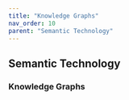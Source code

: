 ```yaml
---
title: "Knowledge Graphs"
nav_order: 10
parent: "Semantic Technology"
---
```


## Semantic Technology

### Knowledge Graphs

